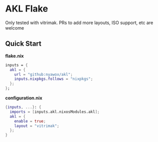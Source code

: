 # AKL Flake

Only tested with vitrimak.
PRs to add more layouts, ISO support, etc are welcome

## Quick Start

**flake.nix**
```nix
inputs = {
  akl = {
    url = "github:nyawox/akl";
    inputs.nixpkgs.follows = "nixpkgs";
  };
};
```

**configuration.nix**
```nix
{inputs, ...}: {
  imports = [inputs.akl.nixosModules.akl];
  akl = {
    enable = true;
    layout = "vitrimak";
  };
}
```
